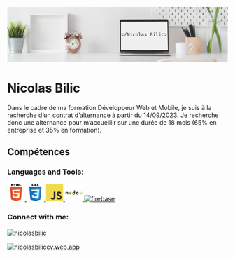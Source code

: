 ![Web and Mobile Development](https://github.com/nicolasbilic/nicolasbilic/blob/main/linkbanner.jpg)

# Nicolas Bilic
Dans le cadre de ma formation Développeur Web et Mobile, je suis à la recherche d’un contrat d’alternance à partir du 14/09/2023. Je recherche donc une alternance pour m’accueillir sur une durée de 18 mois (65% en entreprise et 35% en formation).

## Compétences
<h3 align="left">Languages and Tools:</h3>
<p align="left"> 
<a href="https://www.w3.org/html/" target="_blank" rel="noreferrer"> <img src="https://raw.githubusercontent.com/devicons/devicon/master/icons/html5/html5-original-wordmark.svg" alt="html5" width="40" height="40"/> </a>
<a href="https://www.w3schools.com/css/" target="_blank" rel="noreferrer"> <img src="https://raw.githubusercontent.com/devicons/devicon/master/icons/css3/css3-original-wordmark.svg" alt="css3" width="40" height="40"/> </a> 
<a href="https://developer.mozilla.org/en-US/docs/Web/JavaScript" target="_blank" rel="noreferrer"> <img src="https://raw.githubusercontent.com/devicons/devicon/master/icons/javascript/javascript-original.svg" alt="javascript" width="40" height="40"/> </a>
<a href="https://nodejs.org" target="_blank" rel="noreferrer"> <img src="https://raw.githubusercontent.com/devicons/devicon/master/icons/nodejs/nodejs-original-wordmark.svg" alt="nodejs" width="40" height="40"/> </a>
<a href="https://firebase.google.com/" target="_blank" rel="noreferrer"> <img src="https://www.vectorlogo.zone/logos/firebase/firebase-icon.svg" alt="firebase" width="40" height="40"/> </a>
</p>


<h3 align="left">Connect with me:</h3>
<p align="left">
<a href="https://linkedin.com/in/nicolas-bilic" target="blank"><img align="center" src="https://raw.githubusercontent.com/rahuldkjain/github-profile-readme-generator/master/src/images/icons/Social/linked-in-alt.svg" alt="nicolasbilic" height="30" width="40" /></a>

<a href="https://nicolasbiliccv.web.app" target="blank"><img align="center"
src="https://img.shields.io/badge/website-000000?style=for-the-badge&logo=About.me&logoColor=white" alt="nicolasbiliccv.web.app"
/></a>
 
</p>
